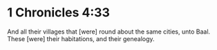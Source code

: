 # 1 Chronicles 4:33

And all their villages that [were] round about the same cities, unto Baal. These [were] their habitations, and their genealogy.